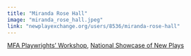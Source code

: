 ```yaml
---
title: "Miranda Rose Hall"
image: "miranda_rose_hall.jpeg"
link: "newplayexchange.org/users/8536/miranda-rose-hall"
---
```


[MFA Playwrights’ Workshop](/programs/mfa-playwrights-workshop), [National Showcase of New Plays](/programs/national-showcase-of-new-plays)